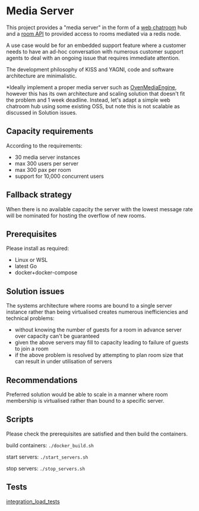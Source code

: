 # Media Server
This project provides a "media server" in the form of a [web chatroom](./chatroom-server) hub and 
a [room API](./room-api) to provided access to rooms mediated via a redis node.

A use case would be for an embedded support feature where a customer needs to have an ad-hoc conversation with
numerous customer support agents to deal with an ongoing issue that requires immediate attention.

The development philosophy of KISS and YAGNI, code and software architecture are minimalistic.

*Ideally implement a proper media server such as [OvenMediaEngine](https://www.ovenmediaengine.com/ome), however this
has its own architecture and scaling solution that doesn't fit the problem and 1 week deadline. Instead, let's
adapt a simple web chatroom hub using some existing OSS, but note this is not scalable as discussed in Solution issues.

## Capacity requirements
According to the requirements:
- 30 media server instances
- max 300 users per server
- max 300 pax per room
- support for 10,000 concurrent users

## Fallback strategy
When there is no available capacity the server with the lowest message rate will be nominated for hosting the overflow
of new rooms.

## Prerequisites
Please install as required:
- Linux or WSL
- latest Go
- docker+docker-compose

## Solution issues
The systems architecture where rooms are bound to a single server instance rather than being virtualised creates
numerous inefficiencies and technical problems:
- without knowing the number of guests for a room in advance server over capacity can't be guaranteed
- given the above servers may fill to capacity leading to failure of guests to join a room
- if the above problem is resolved by attempting to plan room size that can result in under utilisation of servers

## Recommendations
Preferred solution would be able to scale in a manner where room membership is virtualised rather than bound to a
specific server.

## Scripts
Please check the prerequisites are satisfied and then build the containers.

build containers: `./docker_build.sh`

start servers: `./start_servers.sh`

stop servers: `./stop_servers.sh`

## Tests
[integration_load_tests](./_integration_load_test)

